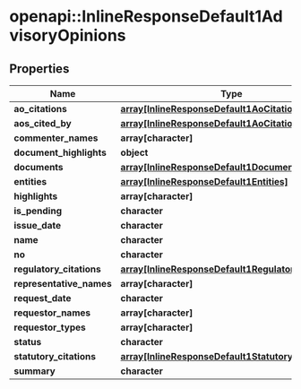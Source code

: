 # openapi::InlineResponseDefault1AdvisoryOpinions


## Properties
Name | Type | Description | Notes
------------ | ------------- | ------------- | -------------
**ao_citations** | [**array[InlineResponseDefault1AoCitations]**](inline_response_default_1_ao_citations.md) |  | [optional] 
**aos_cited_by** | [**array[InlineResponseDefault1AoCitations]**](inline_response_default_1_ao_citations.md) |  | [optional] 
**commenter_names** | **array[character]** |  | [optional] 
**document_highlights** | **object** |  | [optional] 
**documents** | [**array[InlineResponseDefault1Documents1]**](inline_response_default_1_documents_1.md) |  | [optional] 
**entities** | [**array[InlineResponseDefault1Entities]**](inline_response_default_1_entities.md) |  | [optional] 
**highlights** | **array[character]** |  | [optional] 
**is_pending** | **character** |  | [optional] 
**issue_date** | **character** |  | [optional] 
**name** | **character** |  | [optional] 
**no** | **character** |  | [optional] 
**regulatory_citations** | [**array[InlineResponseDefault1RegulatoryCitations]**](inline_response_default_1_regulatory_citations.md) |  | [optional] 
**representative_names** | **array[character]** |  | [optional] 
**request_date** | **character** |  | [optional] 
**requestor_names** | **array[character]** |  | [optional] 
**requestor_types** | **array[character]** |  | [optional] 
**status** | **character** |  | [optional] 
**statutory_citations** | [**array[InlineResponseDefault1StatutoryCitations]**](inline_response_default_1_statutory_citations.md) |  | [optional] 
**summary** | **character** |  | [optional] 


